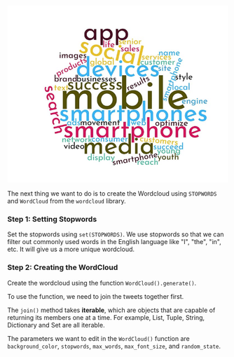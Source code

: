 <!--title={Creating Wordcloud}-->

![cloud](./images/wordcloud.jpg)

The next thing we want to do is to create the Wordcloud using `STOPWORDS` and `WordCloud` from the `wordcloud` library. 



### Step 1: Setting Stopwords

Set the stopwords using `set(STOPWORDS)`. We use stopwords so that we can filter out commonly used words in the English language like "I", "the", "in", etc. It will give us a more unique wordcloud.



### Step 2: Creating the WordCloud

Create the wordcloud using the function `WordCloud().generate()`.

To use the function, we need to join the tweets together first.

The `join()` method takes **iterable**, which are objects that are capable of returning its members one at a time. For example, List, Tuple, String, Dictionary and Set are all iterable.

The parameters we want to edit in the `WordCloud()` function are `background_color`, `stopwords`, `max_words`, `max_font_size`, and `random_state`.